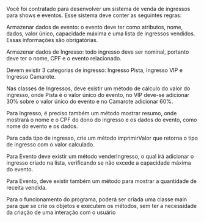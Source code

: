 Você foi contratado para desenvolver um sistema de venda de ingressos para shows e eventos. Esse sistema deve conter as seguintes regras:

Armazenar dados de evento: o evento deve ter como atributos, nome, dados, valor único, capacidade máxima e uma lista de ingressos vendidos. Essas informações são obrigatórias.

Armazenar dados de Ingresso: todo ingresso deve ser nominal, portanto deve ter o nome, CPF e o evento relacionado.

Devem existir 3 categorias de ingresso: Ingresso Pista, Ingresso VIP e Ingresso Camarote.

Nas classes de Ingressos, deve existir um método de cálculo do valor do ingresso, onde Pista é o valor único do evento, no VIP deve-se adicionar 30% sobre o valor único do evento e no Camarote adicionar 60%.

Para Ingresso, é preciso também um método mostrar resumo, onde mostrará o nome e o CPF do dono do ingresso e os dados do evento, como nome do evento e os dados.

Para cada tipo de ingresso, crie um método imprimirValor que retorna o tipo de ingresso com o valor calculado.

Para Evento deve existir um método venderIngresso, o qual irá adicionar o ingresso criado na lista, verificando se não excede a capacidade máxima do evento.

Para Evento, deve existir também um método para mostrar a quantidade de receita vendida.

Para o funcionamento do programa, poderá ser criada uma classe main para que se crie os objetos e executem os métodos, sem ter a necessidade da criação de uma interação com o usuário
